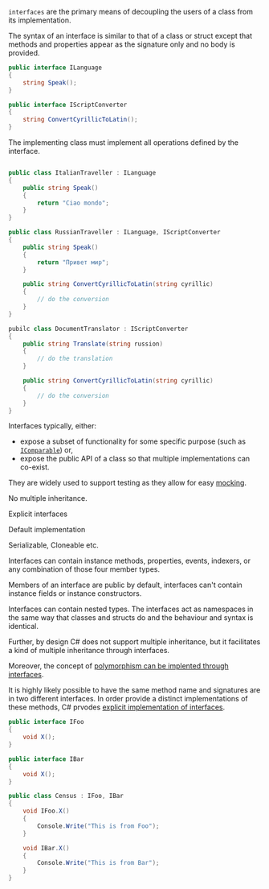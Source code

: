 `interfaces` are the primary means of decoupling the users of a class from its implementation.

The syntax of an interface is similar to that of a class or struct except that methods and properties appear as the signature only and no body is provided.

```csharp
public interface ILanguage
{
	string Speak();
}

public interface IScriptConverter
{
	string ConvertCyrillicToLatin();
}
```

The implementing class must implement all operations defined by the interface.

```csharp

public class ItalianTraveller : ILanguage
{
	public string Speak()
	{
		return "Ciao mondo";
	}
}

public class RussianTraveller : ILanguage, IScriptConverter
{
	public string Speak()
	{
		return "Привет мир";
	}

    public string ConvertCyrillicToLatin(string cyrillic)
    {
        // do the conversion
    }
}

pubilc class DocumentTranslator : IScriptConverter
{
    public string Translate(string russion)
    {
        // do the translation
    }

    public string ConvertCyrillicToLatin(string cyrillic)
    {
        // do the conversion
    }
}
```

Interfaces typically, either:

- expose a subset of functionality for some specific purpose (such as [`IComparable`][icomparable]) or,
- expose the public API of a class so that multiple implementations can co-exist.

They are widely used to support testing as they allow for easy [mocking][so-mocking-interfaces].

No multiple inheritance.

Explicit interfaces

Default implementation

Serializable, Cloneable etc.

Interfaces can contain instance methods, properties, events, indexers, or any combination of those four member types.

Members of an interface are public by default, interfaces can't contain instance fields or instance constructors.

Interfaces can contain nested types.  The interfaces act as namespaces in the same way that classes and structs do and the behaviour and syntax is identical.

Further, by design C# does not support multiple inheritance, but it facilitates a kind of multiple inheritance through interfaces.

Moreover, the concept of [polymorphism can be implented through interfaces][interface-polymorphism].



It is highly likely possible to have the same method name and signatures are in two different interfaces.
In order provide a distinct implementations of these methods, C# prvodes [explicit implementation of interfaces][explicit-implementation].

```csharp
public interface IFoo
{
	void X();
}

public interface IBar
{
	void X();
}

public class Census : IFoo, IBar
{
	void IFoo.X()
	{
		Console.Write("This is from Foo");
	}

	void IBar.X()
	{
		Console.Write("This is from Bar");
	}
}
```

[interface-polymorphism]: https://www.cs.utexas.edu/~mitra/csSummer2013/cs312/lectures/interfaces.html
[explicit-implementation]: https://docs.microsoft.com/en-us/dotnet/csharp/programming-guide/interfaces/explicit-interface-implementation
[so-mocking-interfaces]: https://stackoverflow.com/a/9226437/96167
[icomparable]: https://docs.microsoft.com/en-us/dotnet/api/system.icomparable-1?view=netcore-3.1
